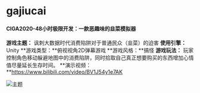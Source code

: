 # gajiucai

#### CIGA2020-48小时极限开发：一款恶趣味的韭菜模拟器

**游戏主题：** 讽刺大数据时代消费陷阱对于普通民众（韭菜）的迫害
**使用引擎：** Unity
**游戏类型：**俯视视角2D弹幕游戏
**游戏风格：**搞怪
**游戏玩法：** 玩家控制角色移动躲避地图中的消费陷阱，同时拾取自己真正想要购买的东西增加心情值尽量延长生存时间。
**演示视频：**https://www.bilibili.com/video/BV1J54y1e7AK

![主题](https://pic.artand.cn/aQ_Fq93EcXzx2aksnUJbQdLIdfF8LXf_16165923.jpg!n1500)